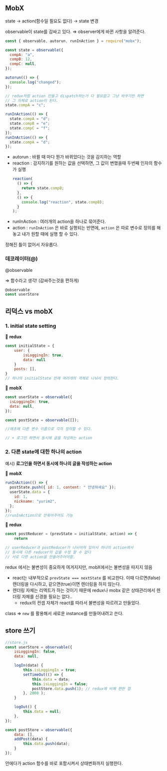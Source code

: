 ## MobX

state → action(함수일 필요도 없다) → state 변경

observable이 state를 감싸고 있다. ⇒ observer에게 바뀐 사항을 알려준다.

```jsx
const { observable, autorun, runInAction } = require("mobx");

const state = observable({
  compA: "a",
  compB: 12,
  compC: null,
});

autorun(() => {
  console.log("changed");
});

// redux처럼 action 만들고 dispatch하는거 다 필요없고 그냥 바꾸기만 하면
// 그 자체로 action이 된다.
state.compA = "c";

runInAction(() => {
  state.compA = "d";
  state.compB = "e";
  state.compC = "f";
});
runInAction(() => {
  state.compA = "d";
});
```

- autorun : 바뀔 때 마다 뭔가 바뀌었다는 것을 감지하는 역할
- reaction : 감지하기를 원하는 값을 선택하면, 그 값이 변했을때 두번째 인자의 함수가 실행
  ```jsx
  reaction(
    () => {
      return state.compB;
    },
    () => {
      console.log("reaction", state.compB);
    }
  );
  ```
- runInAction : 여러개의 action을 하나로 묶어준다.
- action : `runInAction` 은 바로 실행되는 반면에, `action` 은 따로 변수로 정의를 해놓고 내가 원할 때에 실행 할 수 있다.

정해진 틀이 없어서 자유롭다.

### 데코레이터(@)

@observable

⇒ 함수라고 생각! (감싸주는것을 편하게)

```jsx
@observable
const userStore
```

## 리덕스 vs mobX

### 1. initial state setting

💟 **redux**

```jsx
const initialState = {
	user: {
		isLoggingIn: true,
		data: null
	}
	posts: [],
}
// 하나의 initialState 안에 여러개의 객체로 나눠서 정의한다.
```

💟 **mobX**

```jsx
const userState = observable({
  isLoggingIn: true,
  data: null,
});

const postState = observable([]);

//애초에 다른 변수 이름으로 각자 정의할 수 있다.

// + 로그인 하면서 동시에 글을 작성하는 action
```

### 2. 다른 state에 대한 하나의 action

예시) **로그인을 하면서 동시에 하나의 글을 작성하는 action**

💟 **mobX**

```jsx
runInAction(() => {
  postState.push({ id: 1, content: " 안녕하세요" });
  userState.data = {
    id: 1,
    nickname: "yurim2",
  };
});
//runInAction으로 안묶어주어도 가능
```

💟 **redux**

```jsx
const postReducer = (prevState = initialState, action) => {
	return

// userReducer과 postReducer가 나뉘어져 있어서 하나의 action에서
// 동시에 다른 reducer의 값을 수정 할 수 없다
// 서로 다른 action을 만들어주어야함.
```

redux 에서는 불변성이 중요하게 여겨지지만, mobX에서는 불변성을 따지지 않음

- react는 내부적으로 `prevState === nextState` 를 비교한다. 이때 다르면(false) 렌더링을 다시하고, 같으면(true)이면 렌더링을 하지 않는다.
- 렌더링 자체는 리엑트가 하는 것이기 때문에 redux나 mobx 같은 상태관리에서 렌더링 자체를 신경쓸 필요는 없다..
  - redux의 컨셉 자체가 react를 따라서 불변성을 따르려고 만들었다.

class ⇒ `new` 를 활용해서 새로운 instance를 만들어내려고 쓴다.

## store 쓰기

```jsx
//store.js
const userStore = observable({
	isLoggingIn: false,
	data: null,

	logIn(data) {
		this.isLoggingIn = true;
		setTimeOut(() => {
			this.data = data;
			this.isLoggingIn = false;
			postStore.data.push(1); // redux에 비해 편한 점
		}, 2000 );
	}

	logOut() {
		this.data = null;
	},
});

const postStore = observable({
	data: [],
	addPost(data) {
		this.data.push(data);
	}
});
```

안에다가 action 함수를 바로 포함시켜서 상태변화까지 실행한다.
